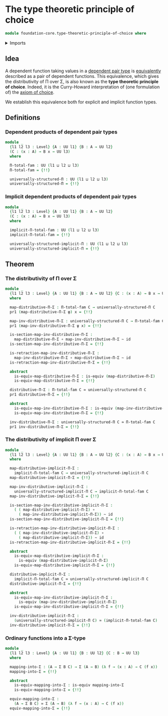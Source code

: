 # The type theoretic principle of choice

```agda
module foundation-core.type-theoretic-principle-of-choice where
```

<details><summary>Imports</summary>

```agda
open import foundation.dependent-pair-types
open import foundation.universe-levels

open import foundation-core.equivalences
open import foundation-core.function-types
open import foundation-core.homotopies
open import foundation-core.identity-types
```

</details>

## Idea

A dependent function taking values in a
[dependent pair type](foundation.dependent-pair-types.md) is
[equivalently](foundation-core.equivalences.md) described as a pair of dependent
functions. This equivalence, which gives the distributivity of Π over Σ, is also
known as the **type theoretic principle of choice**. Indeed, it is the
Curry-Howard interpretation of (one formulation of) the
[axiom of choice](foundation.axiom-of-choice.md).

We establish this equivalence both for explicit and implicit function types.

## Definitions

### Dependent products of dependent pair types

```agda
module _
  {l1 l2 l3 : Level} {A : UU l1} {B : A → UU l2}
  (C : (x : A) → B x → UU l3)
  where

  Π-total-fam : UU (l1 ⊔ l2 ⊔ l3)
  Π-total-fam = {!!}

  universally-structured-Π : UU (l1 ⊔ l2 ⊔ l3)
  universally-structured-Π = {!!}
```

### Implicit dependent products of dependent pair types

```agda
module _
  {l1 l2 l3 : Level} {A : UU l1} {B : A → UU l2}
  (C : (x : A) → B x → UU l3)
  where

  implicit-Π-total-fam : UU (l1 ⊔ l2 ⊔ l3)
  implicit-Π-total-fam = {!!}

  universally-structured-implicit-Π : UU (l1 ⊔ l2 ⊔ l3)
  universally-structured-implicit-Π = {!!}
```

## Theorem

### The distributivity of Π over Σ

```agda
module _
  {l1 l2 l3 : Level} {A : UU l1} {B : A → UU l2} {C : (x : A) → B x → UU l3}
  where

  map-distributive-Π-Σ : Π-total-fam C → universally-structured-Π C
  pr1 (map-distributive-Π-Σ φ) x = {!!}

  map-inv-distributive-Π-Σ : universally-structured-Π C → Π-total-fam C
  pr1 (map-inv-distributive-Π-Σ ψ x) = {!!}

  is-section-map-inv-distributive-Π-Σ :
    map-distributive-Π-Σ ∘ map-inv-distributive-Π-Σ ~ id
  is-section-map-inv-distributive-Π-Σ = {!!}

  is-retraction-map-inv-distributive-Π-Σ :
    map-inv-distributive-Π-Σ ∘ map-distributive-Π-Σ ~ id
  is-retraction-map-inv-distributive-Π-Σ = {!!}

  abstract
    is-equiv-map-distributive-Π-Σ : is-equiv (map-distributive-Π-Σ)
    is-equiv-map-distributive-Π-Σ = {!!}

  distributive-Π-Σ : Π-total-fam C ≃ universally-structured-Π C
  pr1 distributive-Π-Σ = {!!}

  abstract
    is-equiv-map-inv-distributive-Π-Σ : is-equiv (map-inv-distributive-Π-Σ)
    is-equiv-map-inv-distributive-Π-Σ = {!!}

  inv-distributive-Π-Σ : universally-structured-Π C ≃ Π-total-fam C
  pr1 inv-distributive-Π-Σ = {!!}
```

### The distributivity of implicit Π over Σ

```agda
module _
  {l1 l2 l3 : Level} {A : UU l1} {B : A → UU l2} {C : (x : A) → B x → UU l3}
  where

  map-distributive-implicit-Π-Σ :
    implicit-Π-total-fam C → universally-structured-implicit-Π C
  map-distributive-implicit-Π-Σ = {!!}

  map-inv-distributive-implicit-Π-Σ :
    universally-structured-implicit-Π C → implicit-Π-total-fam C
  map-inv-distributive-implicit-Π-Σ = {!!}

  is-section-map-inv-distributive-implicit-Π-Σ :
    ( ( map-distributive-implicit-Π-Σ) ∘
      ( map-inv-distributive-implicit-Π-Σ)) ~ id
  is-section-map-inv-distributive-implicit-Π-Σ = {!!}

  is-retraction-map-inv-distributive-implicit-Π-Σ :
    ( ( map-inv-distributive-implicit-Π-Σ) ∘
      ( map-distributive-implicit-Π-Σ)) ~ id
  is-retraction-map-inv-distributive-implicit-Π-Σ = {!!}

  abstract
    is-equiv-map-distributive-implicit-Π-Σ :
      is-equiv (map-distributive-implicit-Π-Σ)
    is-equiv-map-distributive-implicit-Π-Σ = {!!}

  distributive-implicit-Π-Σ :
    implicit-Π-total-fam C ≃ universally-structured-implicit-Π C
  distributive-implicit-Π-Σ = {!!}

  abstract
    is-equiv-map-inv-distributive-implicit-Π-Σ :
      is-equiv (map-inv-distributive-implicit-Π-Σ)
    is-equiv-map-inv-distributive-implicit-Π-Σ = {!!}

  inv-distributive-implicit-Π-Σ :
    (universally-structured-implicit-Π C) ≃ (implicit-Π-total-fam C)
  inv-distributive-implicit-Π-Σ = {!!}
```

### Ordinary functions into a Σ-type

```agda
module _
  {l1 l2 l3 : Level} {A : UU l1} {B : UU l2} {C : B → UU l3}
  where

  mapping-into-Σ : (A → Σ B C) → Σ (A → B) (λ f → (x : A) → C (f x))
  mapping-into-Σ = {!!}

  abstract
    is-equiv-mapping-into-Σ : is-equiv mapping-into-Σ
    is-equiv-mapping-into-Σ = {!!}

  equiv-mapping-into-Σ :
    (A → Σ B C) ≃ Σ (A → B) (λ f → (x : A) → C (f x))
  equiv-mapping-into-Σ = {!!}
```
